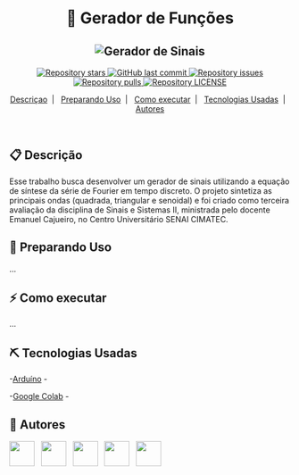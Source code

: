<h1 align="center">
  🚀 Gerador de Funções
</h1>
<h2 align="center">
  <img alt="Gerador de Sinais" src="https://images.tcdn.com.br/img/img_prod/660798/33512b_gerador_de_funcoes_20_mhz_2_canais_arbitrario_581_1_20190412152209.jpg" />
</h2>

<p align="center">
  <a href="https://github.com/DMCDavi/gerador_funcoes/stargazers">
    <img alt="Repository stars" src="https://img.shields.io/github/stars/DMCDavi/gerador_funcoes">
  </a>

  <a href="https://github.com/DMCDavi/gerador_funcoes/commits/master">
    <img alt="GitHub last commit" src="https://img.shields.io/github/last-commit/DMCDavi/gerador_funcoes.svg">
  </a>

  <a href="https://github.com/DMCDavi/gerador_funcoes/issues">
    <img alt="Repository issues" src="https://img.shields.io/github/issues/DMCDavi/gerador_funcoes.svg">
  </a>
  
  <a href="https://github.com/DMCDavi/gerador_funcoes/pulls">
    <img alt="Repository pulls" src="https://img.shields.io/github/issues-pr/DMCDavi/gerador_funcoes.svg">
  </a>
  
  <a href="https://github.com/DMCDavi/gerador_funcoes/blob/master/LICENSE">
    <img alt="Repository LICENSE" src="https://img.shields.io/github/license/DMCDavi/gerador_funcoes">
  </a>
</p>

<p align="center">
  <a href="#-descrição">Descriçao</a>&nbsp;&nbsp;|&nbsp;&nbsp;
  <a href="#-preparando-uso">Preparando Uso</a>&nbsp;&nbsp;|&nbsp;&nbsp;
  <a href="#-como-executar">Como executar</a>&nbsp;&nbsp;|&nbsp;&nbsp;
  <a href="#-tecnologias-usadas">Tecnologias Usadas</a>&nbsp;&nbsp;|&nbsp;&nbsp;
  <a href="#-autores">Autores</a>
</p>

<br/>

## 📋 Descrição

Esse trabalho busca desenvolver um gerador de sinais utilizando a equação de síntese da série de Fourier em tempo discreto.
O projeto sintetiza as principais ondas (quadrada, triangular e senoidal) e foi criado como terceira avaliação da disciplina de Sinais e Sistemas II, ministrada pelo docente Emanuel Cajueiro, no Centro Universitário SENAI CIMATEC.

## 🚀 Preparando Uso

...


## ⚡ Como executar

...

## ⛏️ Tecnologias Usadas

-[Arduíno]() - 

-[Google Colab](colab.google.com) - 


## 🤝 Autores

<a href="https://github.com/DMCDavi"><img src="https://github.com/DMCDavi.png" width="45" height="45"></a> &nbsp;
<a href="https://github.com/fernandanlisboa"><img src="https://github.com/fernandanlisboa.png" width="45" height="45"></a> &nbsp;
<a href="https://github.com/jfdac11"><img src="https://github.com/jfdac11.png" width="45" height="45"></a> &nbsp;
<a href="https://github.com/RafaBessa"><img src="https://github.com/RafaBessa.png" width="45" height="45"></a> &nbsp;
<a href="https://github.com/AmadoMaria"><img src="https://github.com/AmadoMaria.png" width="45" height="45"></a> &nbsp;
